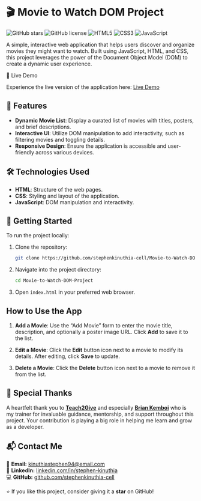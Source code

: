 # 🎬 Movie to Watch DOM Project

![GitHub stars](https://img.shields.io/github/stars/stephenkinuthia-cell/Movie-to-Watch-DOM-Project?style=social)
![GitHub license](https://img.shields.io/github/license/stephenkinuthia-cell/Movie-to-Watch-DOM-Project)
![HTML5](https://img.shields.io/badge/HTML5-E34F26?style=for-the-badge&logo=html5&logoColor=white)
![CSS3](https://img.shields.io/badge/CSS3-1572B6?style=for-the-badge&logo=css3&logoColor=white)
![JavaScript](https://img.shields.io/badge/JavaScript-F7DF1E?style=for-the-badge&logo=javascript&logoColor=black)

A simple, interactive web application that helps users discover and organize movies they might want to watch. Built using JavaScript, HTML, and CSS, this project leverages the power of the Document Object Model (DOM) to create a dynamic user experience.

🔗 Live Demo

Experience the live version of the application here: [Live Demo](https://stephenkinuthia-cell.github.io/Movie-to-Watch-DOM-Project/)

## 📌 Features

- **Dynamic Movie List**: Display a curated list of movies with titles, posters, and brief descriptions.
- **Interactive UI**: Utilize DOM manipulation to add interactivity, such as filtering movies and toggling details.
- **Responsive Design**: Ensure the application is accessible and user-friendly across various devices.

## 🛠️ Technologies Used

- **HTML**: Structure of the web pages.
- **CSS**: Styling and layout of the application.
- **JavaScript**: DOM manipulation and interactivity.

## 🚀 Getting Started

To run the project locally:

1. Clone the repository:

   ```bash
   git clone https://github.com/stephenkinuthia-cell/Movie-to-Watch-DOM-Project.git
2. Navigate into the project directory:
   ```bash
   cd Movie-to-Watch-DOM-Project
3. Open `index.html` in your preferred web browser.

## How to Use the App

1. **Add a Movie**: Use the “Add Movie” form to enter the movie title, description, and optionally a poster image URL. Click **Add** to save it to the list.

2. **Edit a Movie**: Click the **Edit** button icon next to a movie to modify its details. After editing, click **Save** to update.

3. **Delete a Movie**: Click the **Delete** button icon next to a movie to remove it from the list.

## 🙌 Special Thanks  

A heartfelt thank you to [**Teach2Give**](https://github.com/Teach2Give) and especially [**Brian Kemboi**](https://github.com/kemboi590) who is my trainer for invaluable guidance, mentorship, and support throughout this project. Your contribution is playing a big role in helping me learn and grow as a developer.  

## 📬 Contact Me

📧 **Email:** [kinuthiastephen94@email.com](mailto:kinuthiastephen94@email.com)  
💼 **LinkedIn:** [linkedin.com/in/stephen-kinuthia](https://linkedin.com/in/stephen-kinuthia)  
💻 **GitHub:** [github.com/stephenkinuthia-cell](https://github.com/stephenkinuthia-cell)  



⭐ If you like this project, consider giving it a **star** on GitHub!
